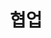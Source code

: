 ---
title: "협업"
linkTitle: "협업"
description: "협업"
url: /common-component/collaboration
menu:
  depth:
    weight: 5
    parent: "common-component"
    identifier: "collaboration"
---